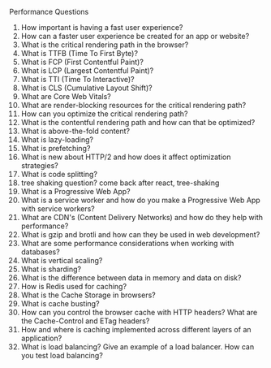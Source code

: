 Performance Questions

1. How important is having a fast user experience?
1. How can a faster user experience be created for an app or website?
2. What is the critical rendering path in the browser?
3. What is TTFB (Time To First Byte)?
4. What is FCP (First Contentful Paint)? 
5. What is LCP (Largest Contentful Paint)?
6. What is TTI (Time To Interactive)?
7. What is CLS (Cumulative Layout Shift)? 
8. What are Core Web Vitals?
8. What are render-blocking resources for the critical rendering path?
9. How can you optimize the critical rendering path?
10. What is the contentful rendering path and how can that be optimized?
11. What is above-the-fold content?
12. What is lazy-loading?
13. What is prefetching?
14. What is new about HTTP/2 and how does it affect optimization strategies?
15. What is code splitting?
16. tree shaking question? come back after react, tree-shaking
17. What is a Progressive Web App?
18. What is a service worker and how do you make a Progressive Web App with service workers?
19. What are CDN's (Content Delivery Networks) and how do they help with performance?
20. What is gzip and brotli and how can they be used in web development?
21. What are some performance considerations when working with databases?
22. What is vertical scaling?
23. What is sharding?
24. What is the difference between data in memory and data on disk?
25. How is Redis used for caching?
26. What is the Cache Storage in browsers?
27. What is cache busting?
28. How can you control the browser cache with HTTP headers? What are the Cache-Control and ETag headers?
29. How and where is caching implemented across different layers of an application?
30. What is load balancing? Give an example of a load balancer. How can you test load balancing?
